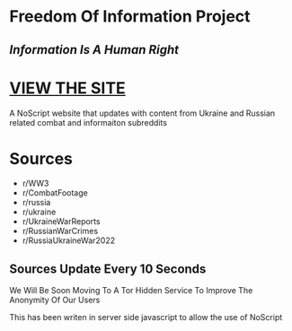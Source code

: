 # Freedom Of Information Project
## _Information Is A Human Right_

# [VIEW THE SITE](http://modern.tudbut.de/) 



A NoScript website that updates with content from Ukraine and Russian related combat and informaiton subreddits


# Sources 
- r/WW3
- r/CombatFootage
- r/russia
- r/ukraine
- r/UkraineWarReports
- r/RussianWarCrimes
- r/RussiaUkraineWar2022
## Sources Update Every 10 Seconds 
We Will Be Soon Moving To A Tor Hidden Service To Improve The Anonymity Of Our Users

This has been writen in server side javascript to allow the use of NoScript 


